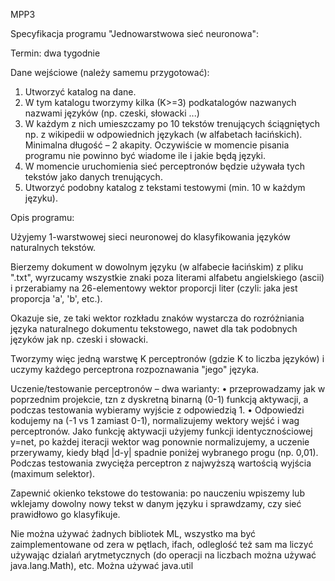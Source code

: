 MPP3

Specyfikacja programu "Jednowarstwowa sieć neuronowa":

Termin: dwa tygodnie

Dane wejściowe (należy samemu przygotować):
1. Utworzyć katalog na dane.
2. W tym katalogu tworzymy kilka (K>=3) podkatalogów nazwanych nazwami języków (np. czeski, słowacki ...)
3. W każdym z nich umieszczamy po 10 tekstów trenujących ściągniętych np. z wikipedii w odpowiednich językach (w alfabetach łacińskich). Minimalna długość – 2 akapity.
Oczywiście w momencie pisania programu nie powinno być wiadome ile i jakie będą języki. 
4. W momencie uruchomienia sieć perceptronów będzie używała tych tekstów jako danych trenujących.
5. Utworzyć podobny katalog z tekstami testowymi (min. 10 w każdym języku). 

Opis programu:

Użyjemy 1-warstwowej sieci neuronowej do klasyfikowania języków naturalnych tekstów.

Bierzemy dokument w dowolnym języku (w alfabecie łacińskim) z pliku ".txt", wyrzucamy wszystkie znaki poza literami alfabetu angielskiego (ascii) i przerabiamy na 26-elementowy  wektor proporcji liter (czyli: jaka jest proporcja 'a', 'b', etc.). 

Okazuje sie, ze taki wektor rozkładu znaków wystarcza do rozróżniania języka naturalnego dokumentu tekstowego, nawet dla tak podobnych języków jak np. czeski i słowacki.

Tworzymy więc jedną warstwę K perceptronów (gdzie K to liczba języków) i uczymy każdego perceptrona rozpoznawania "jego" języka.

Uczenie/testowanie perceptronów – dwa warianty:
• przeprowadzamy jak w poprzednim projekcie, tzn z dyskretną binarną (0-1) funkcją 
aktywacji, a podczas testowania wybieramy wyjście z odpowiedzią 1.
• Odpowiedzi kodujemy na (-1 vs 1 zamiast 0-1), normalizujemy wektory wejść i wag perceptronów. Jako funkcję aktywacji użyjemy funkcji identycznościowej y=net, po każdej iteracji wektor wag ponownie normalizujemy, a uczenie przerywamy, kiedy błąd |d-y| spadnie poniżej wybranego progu (np. 0,01). Podczas testowania zwycięża perceptron z najwyższą wartością wyjścia (maximum selektor).

Zapewnić okienko tekstowe do testowania: po nauczeniu wpiszemy lub wklejamy dowolny nowy tekst w danym języku i sprawdzamy, czy sieć prawidłowo go klasyfikuje.

Nie można używać żadnych bibliotek ML, wszystko ma być zaimplementowane od zera w pętlach, ifach, odleglość też sam ma liczyć używając dzialań arytmetycznych (do operacji na liczbach można używać java.lang.Math), etc. Można używać java.util
